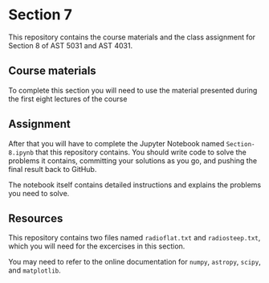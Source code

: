 # Section 7
This repository contains the course materials and the class assignment for Section 8 of AST 5031 and AST 4031.

## Course materials
To complete this section you will need to use the material presented during the first eight lectures of the course

## Assignment
After that you will have to complete the Jupyter Notebook named `Section-8.ipynb` that this repository contains. You should write code to solve the problems it contains, committing your solutions as you go, and pushing the final result back to GitHub.

The notebook itself contains detailed instructions and explains the problems you need to solve.

## Resources
This repository contains two files named `radioflat.txt` and `radiosteep.txt`, which you will need for the excercises in this section. 

You may need to refer to the online documentation for `numpy`, `astropy`, `scipy`, and `matplotlib`.
